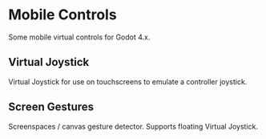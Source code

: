 # Mobile Controls
Some mobile virtual controls for Godot 4.x.

## Virtual Joystick
Virtual Joystick for use on touchscreens to emulate a controller joystick.

## Screen Gestures
Screenspaces / canvas gesture detector. Supports floating Virtual Joystick.
